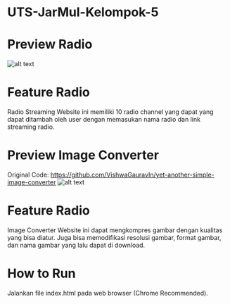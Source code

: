 # UTS-JarMul-Kelompok-5

# Preview Radio
![alt text](https://i.ibb.co/wQRCqMD/Preview-Radio.png)

# Feature Radio
Radio Streaming Website ini memiliki 10 radio channel yang dapat yang dapat ditambah oleh user dengan memasukan nama radio dan link streaming radio.

# Preview Image Converter
Original Code: https://github.com/VishwaGauravIn/yet-another-simple-image-converter
![alt text](https://i.ibb.co/mTDFJBp/Preview-Image-Converter.png)

# Feature Radio
Image Converter Website ini dapat mengkompres gambar dengan kualitas yang bisa diatur. Juga bisa memodifikasi resolusi gambar, format gambar, dan nama gambar yang lalu dapat di download.

# How to Run
Jalankan file index.html pada web browser (Chrome Recommended).

